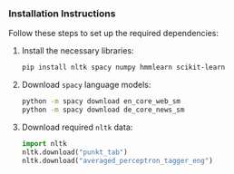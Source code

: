 ### Installation Instructions

Follow these steps to set up the required dependencies:

1. Install the necessary libraries:
    ```bash
    pip install nltk spacy numpy hmmlearn scikit-learn
    ```

2. Download `spacy` language models:
    ```bash
    python -m spacy download en_core_web_sm
    python -m spacy download de_core_news_sm
    ```

3. Download required `nltk` data:
    ```python
    import nltk
    nltk.download("punkt_tab")
    nltk.download("averaged_perceptron_tagger_eng")
    ```
